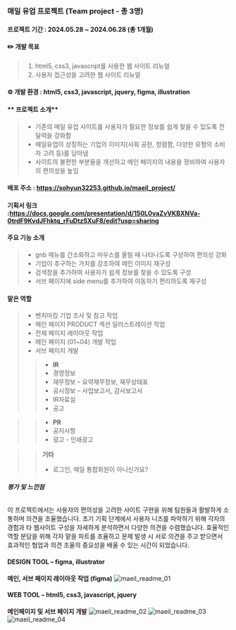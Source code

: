 ### 매일 유업 프로젝트 (Team project - 총 3명)

#### **프로젝트 기간 : 2024.05.28 ~ 2024.06.28 (총 1개월)**
#### **✏️ 개발 목표** 
> 1. html5, css3, javascript를 사용한 웹 사이트 리뉴얼
> 2. 사용자 접근성을 고려한 웹 사이트 리뉴얼

#### **⚙️ 개발 환경 : html5, css3, javascript, jquery, figma, illustration**

#### ** 프로젝트 소개** 
> - 기존의 매일 유업 사이트를 사용자가 필요한 정보를 쉽게 찾을 수 있도록 전달력을 강화함
> - 매일유업이 상징하는 기업의 이미지(사회 공헌, 청렴함, 다양한 유형의 소비자 고려 등)를 담아냄
> - 사이트의 불편한 부분들을 개선하고 메인 페이지의 내용을 정비하여 사용자의 편의성을 높임

#### 배포 주소 : https://sohyun32253.github.io/maeil_project/

#### 기획서 링크 :https://docs.google.com/presentation/d/150L0vaZvVKBXNVa-0trdF9KvdJFhktq_rFuDtzSXuF8/edit?usp=sharing


#### 주요 기능 소개 
> - gnb 메뉴를 간소화하고 마우스를 올릴 때 나타나도록 구성하여 편의성 강화
> - 기업이 추구하는 가치를 강조하여 메인 이미지 재구성 
> - 검색창을 추가하여 사용자가 쉽게 정보를 찾을 수 있도록 구성
> - 서브 페이지에 side menu를 추가하여 이동하기 편리하도록 재구성

#### 맡은 역할 
> - 벤치마킹 기업 조사 및 참고 작업
> - 메인 페이지 PRODUCT 섹션 일러스트레이션 작업 
> - 전체 페이지 레이아웃 작업
> - 메인 페이지 (01~04) 개발 작업
> - 서브 페이지 개발 
 >> * **IR**
   >>  * 경영정보
   >>  * 재무정보 – 요약재무정보, 재무상태표
   >>  * 공시정보 – 사업보고서, 감사보고서
   >>  * IR자료실
   >>  * 공고
    
>> * **PR**
>>  * 공지사항
>>  * 광고 - 인쇄광고
  
>>   **기타**
>>   - 로그인, 매일 통합회원이 아니신가요?

###### **평가 및 느낀점**
이 프로젝트에서는 사용자의 편의성을 고려한 사이트 구현을 위해 팀원들과 활발하게 소통하며 의견을 조율했습니다. 
초기 기획 단계에서 사용자 니즈를 파악하기 위해 각자의 경험과 타 웹사이트 구성을 자세하게 분석하면서 다양한 의견을 수렴했습니다. 
효율적인 역할 분담을 위해 각자 맡을 파트를 조율하고 문제 발생 시 서로 의견을 주고 받으면서 효과적인 협업과 의견 조율의 중요성을 배울 수 있는 시간이 되었습니다.

#### **DESIGN TOOL – figma, illustrator**
**메인, 서브 페이지 레이아웃 작업 (figma)** 
![maeil_readme_01](https://github.com/user-attachments/assets/93449028-069f-4d28-9996-4ac1f56ff984)


#### **WEB TOOL – html5, css3, javascript, jquery**
**메인페이지 및 서브 페이지 개발**
![maeil_readme_02](https://github.com/user-attachments/assets/ba075b74-51eb-4247-93ee-82183b05811a)
![maeil_readme_03](https://github.com/user-attachments/assets/6db45732-47b7-4caa-84d7-b6d1a43ea9a1)
![maeil_readme_04](https://github.com/user-attachments/assets/2c1ad719-0743-4455-94ff-597aaab79813)

